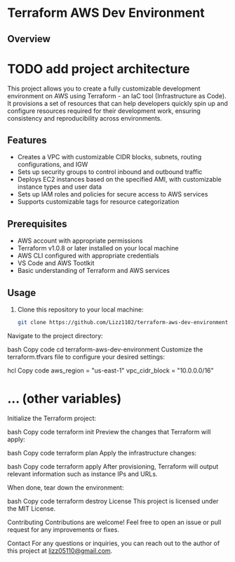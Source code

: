 # Terraform AWS Dev Environment

## Overview

# TODO add project architecture
This project allows you to create a fully customizable development environment on AWS using Terraform - an IaC tool (Infrastructure as Code). It provisions a set of resources that can help developers quickly spin up and configure resources required for their development work, ensuring consistency and reproducibility across environments.

## Features

- Creates a VPC with customizable CIDR blocks, subnets, routing configurations, and IGW
- Sets up security groups to control inbound and outbound traffic
- Deploys EC2 instances based on the specified AMI, with customizable instance types and user data
- Sets up IAM roles and policies for secure access to AWS services
- Supports customizable tags for resource categorization

## Prerequisites

- AWS account with appropriate permissions
- Terraform v1.0.8 or later installed on your local machine
- AWS CLI configured with appropriate credentials
- VS Code and AWS Tootlkit  
- Basic understanding of Terraform and AWS services

## Usage

1. Clone this repository to your local machine:

   ```bash
   git clone https://github.com/Lizz1102/terraform-aws-dev-environment.git
Navigate to the project directory:

bash
Copy code
cd terraform-aws-dev-environment
Customize the terraform.tfvars file to configure your desired settings:

hcl
Copy code
aws_region = "us-east-1"
vpc_cidr_block = "10.0.0.0/16"
# ... (other variables)
Initialize the Terraform project:

bash
Copy code
terraform init
Preview the changes that Terraform will apply:

bash
Copy code
terraform plan
Apply the infrastructure changes:

bash
Copy code
terraform apply
After provisioning, Terraform will output relevant information such as instance IPs and URLs.

When done, tear down the environment:

bash
Copy code
terraform destroy
License
This project is licensed under the MIT License.

Contributing
Contributions are welcome! Feel free to open an issue or pull request for any improvements or fixes.

Contact
For any questions or inquiries, you can reach out to the author of this project at lizz05110@gmail.com.

